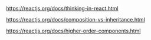 https://reactjs.org/docs/thinking-in-react.html

https://reactjs.org/docs/composition-vs-inheritance.html

https://reactjs.org/docs/higher-order-components.html
